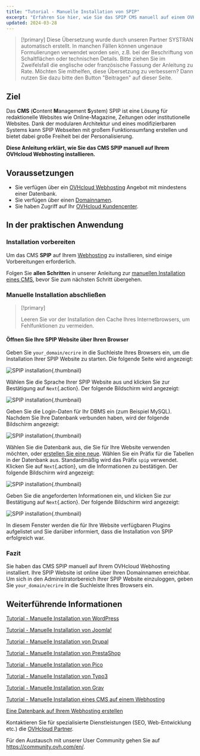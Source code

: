 ```yaml
---
title: "Tutorial - Manuelle Installation von SPIP"
excerpt: "Erfahren Sie hier, wie Sie das SPIP CMS manuell auf einem OVHcloud Webhosting installieren"
updated: 2024-03-28
---
```


> [!primary]
> Diese Übersetzung wurde durch unseren Partner SYSTRAN automatisch erstellt. In manchen Fällen können ungenaue Formulierungen verwendet worden sein, z.B. bei der Beschriftung von Schaltflächen oder technischen Details. Bitte ziehen Sie im Zweifelsfall die englische oder französische Fassung der Anleitung zu Rate. Möchten Sie mithelfen, diese Übersetzung zu verbessern? Dann nutzen Sie dazu bitte den Button "Beitragen" auf dieser Seite.
>

## Ziel

Das **CMS** (**C**ontent **M**anagement **S**ystem) SPIP ist eine Lösung für redaktionelle Websites wie Online-Magazine, Zeitungen oder institutionelle Websites. Dank der modularen Architektur und eines modifizierbaren Systems kann SPIP Webseiten mit großem Funktionsumfang erstellen und bietet dabei große Freiheit bei der Personalisierung.

**Diese Anleitung erklärt, wie Sie das CMS SPIP manuell auf Ihrem OVHcloud Webhosting installieren.**

## Voraussetzungen

- Sie verfügen über ein [OVHcloud Webhosting](https://www.ovhcloud.com/de/web-hosting/) Angebot mit mindestens einer Datenbank.
- Sie verfügen über einen [Domainnamen](https://www.ovhcloud.com/de/domains/).
- Sie haben Zugriff auf Ihr [OVHcloud Kundencenter](https://www.ovh.com/auth/?action=gotomanager&from=https://www.ovh.de/&ovhSubsidiary=de).

## In der praktischen Anwendung

### Installation vorbereiten

Um das CMS **SPIP** auf Ihrem [Webhosting](https://www.ovhcloud.com/de/web-hosting/) zu installieren, sind einige Vorbereitungen erforderlich.

Folgen Sie **allen Schritten** in unserer Anleitung zur [manuellen Installation eines CMS](/pages/web_cloud/web_hosting/cms_manual_installation), bevor Sie zum nächsten Schritt übergehen.

### Manuelle Installation abschließen

> [!primary]
>
> Leeren Sie vor der Installation den Cache Ihres Internetbrowsers, um Fehlfunktionen zu vermeiden.
>

#### Öffnen Sie Ihre SPIP Website über Ihren Browser

Geben Sie `your_domain/ecrire` in die Suchleiste Ihres Browsers ein, um die Installation Ihrer SPIP Website zu starten. Die folgende Seite wird angezeigt:

![SPIP installation](images/installation_first_step.png){.thumbnail}

Wählen Sie die Sprache Ihrer SPIP Website aus und klicken Sie zur Bestätigung auf `Next`{.action}. Der folgende Bildschirm wird angezeigt:

![SPIP installation](images/installation_second_step.png){.thumbnail}

Geben Sie die Login-Daten für Ihr DBMS ein (zum Beispiel MySQL). Nachdem Sie Ihre Datenbank verbunden haben, wird der folgende Bildschirm angezeigt:

![SPIP installation](images/installation_third_step.png){.thumbnail}

Wählen Sie die Datenbank aus, die Sie für Ihre Website verwenden möchten, oder [erstellen Sie eine neue](/pages/web_cloud/web_hosting/sql_create_database). Wählen Sie ein Präfix für die Tabellen in der Datenbank aus. Standardmäßig wird das Präfix `spip` verwendet. Klicken Sie auf `Next`{.action}, um die Informationen zu bestätigen. Der folgende Bildschirm wird angezeigt:

![SPIP installation](images/installation_fourth_step.png){.thumbnail}

Geben Sie die angeforderten Informationen ein, und klicken Sie zur Bestätigung auf `Next`{.action}. Der folgende Bildschirm wird angezeigt:

![SPIP installation](images/installation_fifth_step.png){.thumbnail}

In diesem Fenster werden die für Ihre Website verfügbaren Plugins aufgelistet und Sie darüber informiert, dass die Installation von SPIP erfolgreich war.

### Fazit

Sie haben das CMS SPIP manuell auf Ihrem OVHcloud Webhosting installiert. Ihre SPIP Website ist online über Ihren Domainnamen erreichbar. Um sich in den Administratorbereich Ihrer SPIP Website einzuloggen, geben Sie `your_domain/ecrire` in die Suchleiste Ihres Browsers ein.

## Weiterführende Informationen <a name="go-further"></a>

[Tutorial - Manuelle Installation von WordPress](/pages/web_cloud/web_hosting/cms_manual_installation_wordpress)

[Tutorial - Manuelle Installation von Joomla!](/pages/web_cloud/web_hosting/cms_manual_installation_joomla)

[Tutorial - Manuelle Installation von Drupal](/pages/web_cloud/web_hosting/cms_manual_installation_drupal)

[Tutorial - Manuelle Installation von PrestaShop](/pages/web_cloud/web_hosting/cms_manual_installation_prestashop)

[Tutorial - Manuelle Installation von Pico](/pages/web_cloud/web_hosting/cms_manual_installation_pico)

[Tutorial - Manuelle Installation von Typo3](/pages/web_cloud/web_hosting/cms_manual_installation_typo3)

[Tutorial - Manuelle Installation von Grav](/pages/web_cloud/web_hosting/cms_manual_installation_grav)

[Tutorial - Manuelle Installation eines CMS auf einem Webhosting](/pages/web_cloud/web_hosting/cms_manual_installation)

[Eine Datenbank auf Ihrem Webhosting erstellen](/pages/web_cloud/web_hosting/sql_create_database)
 
Kontaktieren Sie für spezialisierte Dienstleistungen (SEO, Web-Entwicklung etc.) die [OVHcloud Partner](https://partner.ovhcloud.com/de/directory/).
 
Für den Austausch mit unserer User Community gehen Sie auf <https://community.ovh.com/en/>.

